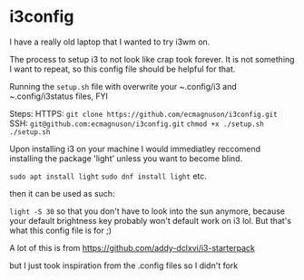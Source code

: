 # i3config

I have a really old laptop that I wanted to try i3wm on.

The process to setup i3 to not look like crap took forever. It is not something I want to repeat, so this config file should be helpful for that.

Running the `setup.sh` file with overwrite your ~.config/i3 and ~.config/i3status files, FYI

Steps:
HTTPS: `git clone https://github.com/ecmagnuson/i3config.git`
SSH: `git@github.com:ecmagnuson/i3config.git`
`chmod +x ./setup.sh`
`./setup.sh`

Upon installing i3 on your machine I would immediatley reccomend installing the package 'light' unless you want to become blind.

`sudo apt install light`
`sudo dnf install light`
etc.

then it can be used as such:

`light -S 30` so that you don't have to look into the sun anymore, because your default brightness key probably won't default work on i3 lol. But that's what this config file is for ;) 

A lot of this is from 
https://github.com/addy-dclxvi/i3-starterpack

but I just took inspiration from the .config files so I didn't fork
